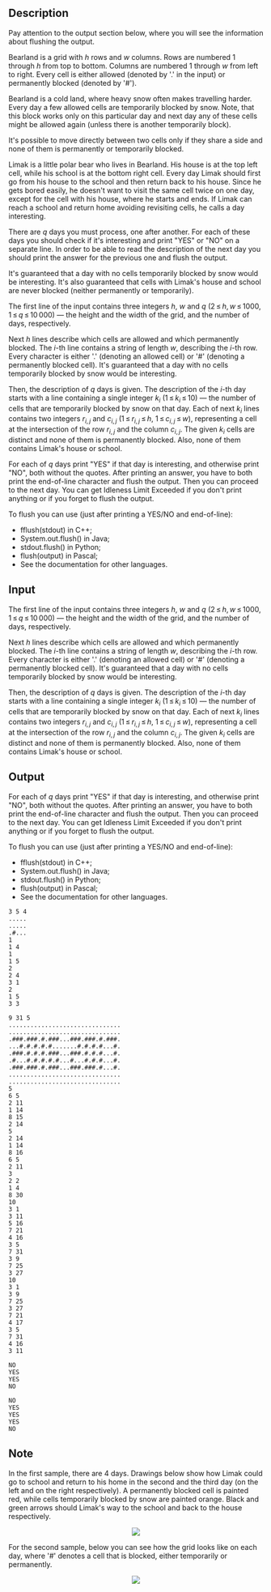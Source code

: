 ## Description

<div><p><span class="tex-font-style-bf">Pay attention to the output section below, where you will see the information about flushing the output.</span></p><p>Bearland is a grid with <span class="tex-span"><i>h</i></span> rows and <span class="tex-span"><i>w</i></span> columns. Rows are numbered <span class="tex-span">1</span> through <span class="tex-span"><i>h</i></span> from top to bottom. Columns are numbered <span class="tex-span">1</span> through <span class="tex-span"><i>w</i></span> from left to right. Every cell is either allowed (denoted by '<span class="tex-font-style-tt">.</span>' in the input) or permanently blocked (denoted by '<span class="tex-font-style-tt">#</span>').</p><p>Bearland is a cold land, where heavy snow often makes travelling harder. Every day a few allowed cells are <span class="tex-font-style-bf">temporarily</span> blocked by snow. Note, that this block works only on this particular day and next day any of these cells might be allowed again (unless there is another temporarily block).</p><p>It's possible to move directly between two cells only if they share a side and none of them is permanently or temporarily blocked.</p><p>Limak is a little polar bear who lives in Bearland. His house is at the top left cell, while his school is at the bottom right cell. Every day Limak should first go from his house to the school and then return back to his house. Since he gets bored easily, he doesn't want to <span class="tex-font-style-bf">visit the same cell twice</span> on one day, except for the cell with his house, where he starts and ends. If Limak can reach a school and return home avoiding revisiting cells, he calls a day <span class="tex-font-style-it">interesting</span>.</p><p>There are <span class="tex-span"><i>q</i></span> days you must process, one after another. For each of these days you should check if it's interesting and print "<span class="tex-font-style-tt">YES</span>" or "<span class="tex-font-style-tt">NO</span>" on a separate line. In order to be able to read the description of the next day you should print the answer for the previous one and flush the output.</p><p>It's guaranteed that a day with no cells temporarily blocked by snow would be interesting. It's also guaranteed that cells with Limak's house and school are never blocked (neither permanently or temporarily).</p></div><div class="input-specification"><p>The first line of the input contains three integers <span class="tex-span"><i>h</i></span>, <span class="tex-span"><i>w</i></span> and <span class="tex-span"><i>q</i></span> (<span class="tex-span">2 ≤ <i>h</i>, <i>w</i> ≤ 1000</span>, <span class="tex-span">1 ≤ <i>q</i> ≤ 10 000</span>)&nbsp;— the height and the width of the grid, and the number of days, respectively.</p><p>Next <span class="tex-span"><i>h</i></span> lines describe which cells are allowed and which permanently blocked. The <span class="tex-span"><i>i</i></span>-th line contains a string of length <span class="tex-span"><i>w</i></span>, describing the <span class="tex-span"><i>i</i></span>-th row. Every character is either '<span class="tex-font-style-tt">.</span>' (denoting an allowed cell) or '<span class="tex-font-style-tt">#</span>' (denoting a permanently blocked cell). It's guaranteed that a day with no cells temporarily blocked by snow would be interesting.</p><p>Then, the description of <span class="tex-span"><i>q</i></span> days is given. The description of the <span class="tex-span"><i>i</i></span>-th day starts with a line containing a single integer <span class="tex-span"><i>k</i><sub class="lower-index"><i>i</i></sub></span> (<span class="tex-span">1 ≤ <i>k</i><sub class="lower-index"><i>i</i></sub> ≤ 10</span>)&nbsp;— the number of cells that are temporarily blocked by snow on that day. Each of next <span class="tex-span"><i>k</i><sub class="lower-index"><i>i</i></sub></span> lines contains two integers <span class="tex-span"><i>r</i><sub class="lower-index"><i>i</i>, <i>j</i></sub></span> and <span class="tex-span"><i>c</i><sub class="lower-index"><i>i</i>, <i>j</i></sub></span> (<span class="tex-span">1 ≤ <i>r</i><sub class="lower-index"><i>i</i>, <i>j</i></sub> ≤ <i>h</i></span>, <span class="tex-span">1 ≤ <i>c</i><sub class="lower-index"><i>i</i>, <i>j</i></sub> ≤ <i>w</i></span>), representing a cell at the intersection of the row <span class="tex-span"><i>r</i><sub class="lower-index"><i>i</i>, <i>j</i></sub></span> and the column <span class="tex-span"><i>c</i><sub class="lower-index"><i>i</i>, <i>j</i></sub></span>. The given <span class="tex-span"><i>k</i><sub class="lower-index"><i>i</i></sub></span> cells are distinct and none of them is permanently blocked. Also, none of them contains Limak's house or school.</p></div><div class="output-specification"><p>For each of <span class="tex-span"><i>q</i></span> days print "<span class="tex-font-style-tt">YES</span>" if that day is interesting, and otherwise print "<span class="tex-font-style-tt">NO</span>", both without the quotes. After printing an answer, you have to both print the end-of-line character and <span class="tex-font-style-tt">flush</span> the output. Then you can proceed to the next day. You can get <span class="tex-font-style-tt">Idleness Limit Exceeded</span> if you don't print anything or if you forget to flush the output.</p><p>To flush you can use (just after printing a <span class="tex-font-style-tt">YES/NO</span> and end-of-line): </p><ul> <li> <span class="tex-font-style-tt">fflush(stdout)</span> in C++; </li><li> <span class="tex-font-style-tt">System.out.flush()</span> in Java; </li><li> <span class="tex-font-style-tt">stdout.flush()</span> in Python; </li><li> <span class="tex-font-style-tt">flush(output)</span> in Pascal; </li><li> See the documentation for other languages. </li></ul></div>

## Input

<p>The first line of the input contains three integers <span class="tex-span"><i>h</i></span>, <span class="tex-span"><i>w</i></span> and <span class="tex-span"><i>q</i></span> (<span class="tex-span">2 ≤ <i>h</i>, <i>w</i> ≤ 1000</span>, <span class="tex-span">1 ≤ <i>q</i> ≤ 10 000</span>)&nbsp;— the height and the width of the grid, and the number of days, respectively.</p><p>Next <span class="tex-span"><i>h</i></span> lines describe which cells are allowed and which permanently blocked. The <span class="tex-span"><i>i</i></span>-th line contains a string of length <span class="tex-span"><i>w</i></span>, describing the <span class="tex-span"><i>i</i></span>-th row. Every character is either '<span class="tex-font-style-tt">.</span>' (denoting an allowed cell) or '<span class="tex-font-style-tt">#</span>' (denoting a permanently blocked cell). It's guaranteed that a day with no cells temporarily blocked by snow would be interesting.</p><p>Then, the description of <span class="tex-span"><i>q</i></span> days is given. The description of the <span class="tex-span"><i>i</i></span>-th day starts with a line containing a single integer <span class="tex-span"><i>k</i><sub class="lower-index"><i>i</i></sub></span> (<span class="tex-span">1 ≤ <i>k</i><sub class="lower-index"><i>i</i></sub> ≤ 10</span>)&nbsp;— the number of cells that are temporarily blocked by snow on that day. Each of next <span class="tex-span"><i>k</i><sub class="lower-index"><i>i</i></sub></span> lines contains two integers <span class="tex-span"><i>r</i><sub class="lower-index"><i>i</i>, <i>j</i></sub></span> and <span class="tex-span"><i>c</i><sub class="lower-index"><i>i</i>, <i>j</i></sub></span> (<span class="tex-span">1 ≤ <i>r</i><sub class="lower-index"><i>i</i>, <i>j</i></sub> ≤ <i>h</i></span>, <span class="tex-span">1 ≤ <i>c</i><sub class="lower-index"><i>i</i>, <i>j</i></sub> ≤ <i>w</i></span>), representing a cell at the intersection of the row <span class="tex-span"><i>r</i><sub class="lower-index"><i>i</i>, <i>j</i></sub></span> and the column <span class="tex-span"><i>c</i><sub class="lower-index"><i>i</i>, <i>j</i></sub></span>. The given <span class="tex-span"><i>k</i><sub class="lower-index"><i>i</i></sub></span> cells are distinct and none of them is permanently blocked. Also, none of them contains Limak's house or school.</p>

## Output

<p>For each of <span class="tex-span"><i>q</i></span> days print "<span class="tex-font-style-tt">YES</span>" if that day is interesting, and otherwise print "<span class="tex-font-style-tt">NO</span>", both without the quotes. After printing an answer, you have to both print the end-of-line character and <span class="tex-font-style-tt">flush</span> the output. Then you can proceed to the next day. You can get <span class="tex-font-style-tt">Idleness Limit Exceeded</span> if you don't print anything or if you forget to flush the output.</p><p>To flush you can use (just after printing a <span class="tex-font-style-tt">YES/NO</span> and end-of-line): </p><ul> <li> <span class="tex-font-style-tt">fflush(stdout)</span> in C++; </li><li> <span class="tex-font-style-tt">System.out.flush()</span> in Java; </li><li> <span class="tex-font-style-tt">stdout.flush()</span> in Python; </li><li> <span class="tex-font-style-tt">flush(output)</span> in Pascal; </li><li> See the documentation for other languages. </li></ul>





```input1
3 5 4
.....
.....
.#...
1
1 4
1
1 5
2
2 4
3 1
2
1 5
3 3

```




```input2
9 31 5
...............................
...............................
.###.###.#.###...###.###.#.###.
...#.#.#.#.#.......#.#.#.#...#.
.###.#.#.#.###...###.#.#.#...#.
.#...#.#.#.#.#...#...#.#.#...#.
.###.###.#.###...###.###.#...#.
...............................
...............................
5
6 5
2 11
1 14
8 15
2 14
5
2 14
1 14
8 16
6 5
2 11
3
2 2
1 4
8 30
10
3 1
3 11
5 16
7 21
4 16
3 5
7 31
3 9
7 25
3 27
10
3 1
3 9
7 25
3 27
7 21
4 17
3 5
7 31
4 16
3 11

```




```output1
NO
YES
YES
NO

```




```output2
NO
YES
YES
YES
NO

```



## Note

<p>In the first sample, there are <span class="tex-span">4</span> days. Drawings below show how Limak could go to school and return to his home in the second and the third day (on the left and on the right respectively). A permanently blocked cell is painted red, while cells temporarily blocked by snow are painted orange. Black and green arrows should Limak's way to the school and back to the house respectively.</p><center> <img class="tex-graphics" src="file://l4MieKT9.png" style="max-width: 100.0%;max-height: 100.0%;"> </center><p>For the second sample, below you can see how the grid looks like on each day, where '<span class="tex-font-style-tt">#</span>' denotes a cell that is blocked, either temporarily or permanently.</p><center> <img class="tex-graphics" src="file://eXuwms0Q.png" style="max-width: 100.0%;max-height: 100.0%;"> </center>
